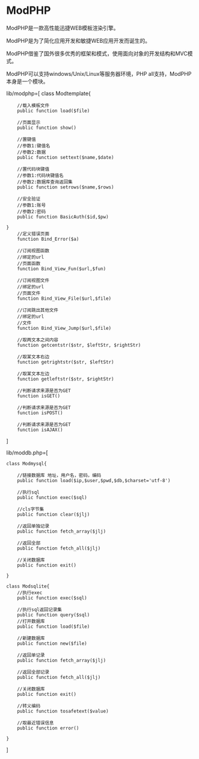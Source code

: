 # ModPHP
ModPHP是一款高性能迅捷WEB模板渲染引擎。

ModPHP是为了简化应用开发和敏捷WEB应用开发而诞生的。


ModPHP借鉴了国外很多优秀的框架和模式，使用面向对象的开发结构和MVC模式。

ModPHP可以支持windows/Unix/Linux等服务器环境，PHP all支持，ModPHP本身是一个模块。

lib/modphp=[
	class Modtemplate{

		//载入模板文件
		public function load($file)
		
		//页面显示
		public function show()
		
		//置键值
		//参数1:键值名
		//参数2:数据
		public function settext($name,$date)

		//置代码块键值
		//参数1:代码块键值名
		//参数2:数据库查询返回集
		public function setrows($name,$rows)

		//安全验证
		//参数1:账号
		//参数2:密码
		public function BasicAuth($id,$pw)

	}
		//定义错误页面
		function Bind_Error($a)

		//订阅视图函数
		//绑定的url
		//页面函数
		function Bind_View_Fun($url,$fun)

		//订阅视图文件
		//绑定的url
		//页面文件
		function Bind_View_File($url,$file)

		//订阅跳出其他文件
		//绑定的url
		//文件
		function Bind_View_Jump($url,$file)

		//取两文本之间内容
		function getcentstr($str, $leftStr, $rightStr)
		
		//取某文本右边
		function getrightstr($str, $leftStr)
		
		//取某文本左边
		function getleftstr($str, $rightStr)

		//判断请求来源是否为GET
		function isGET()

		//判断请求来源是否为GET
		function isPOST()
		
		//判断请求来源是否为GET
		function isAJAX()
]

lib/moddb.php=[

	class Modmysql{
		
		//链接数据库 地址，用户名，密码，编码
		public function load($ip,$user,$pwd,$db,$charset='utf-8')

		//执行sql
		public function exec($sql)

		//cls字节集
		public function clear($jlj)

		//返回单独记录
		public function fetch_array($jlj)

		//返回全部
		public function fetch_all($jlj)

		//关闭数据库
		public function exit()

	}

	class Modsqlite{
		//执行exec
		public function exec($sql)

		//执行sql返回记录集
		public function query($sql)
		//打开数据库
		public function load($file)

		//新建数据库
		public function new($file)

		//返回单记录
		public function fetch_array($jlj)

		//返回全部记录
		public function fetch_all($jlj)

		//关闭数据库
		public function exit()

		//转义编码
		public function tosafetext($value)

		//取最近错误信息
		public function error()

	}

]

